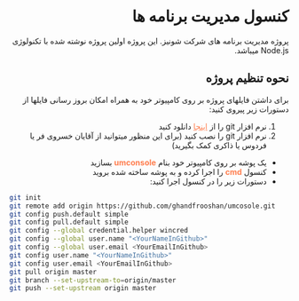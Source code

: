 <style>
body {direction:rtl}
pre,code{direction:ltr;}
a,em,strong{color:coral;}
</style>

# کنسول مدیریت برنامه ها
پروژه مدیریت برنامه های شرکت شونیز. این پروژه اولین پروژه نوشته شده با تکنولوژی Node.js میباشد.

## نحوه تنظیم پروژه
برای داشتن فایلهای پروژه بر روی کامپیوتر خود به همراه امکان بروز رسانی فایلها  از دستورات زیر پیروی کنید:

1. نرم افزار git را از  [اینجا](https://git-scm.com/download/win) دانلود کنید
2. نرم افزار git را نصب کنید (برای این منظور میتوانید از آقایان خسروی فر یا فردوس یا ذاکری کمک بگیرید)
* یک پوشه بر روی کامپیوتر خود بنام **umconsole** بسازید
* کنسول **cmd** را اجرا کرده و به پوشه ساخته شده بروید
* دستورات زیر را در کنسول اجرا کنید:

```sh
git init
git remote add origin https://github.com/ghandfrooshan/umcosole.git
git config push.default simple
git config pull.default simple
git config --global credential.helper wincred
git config --global user.name "<YourNameInGithub>"
git config --global user.email <YourEmailInGithub>
git config user.name "<YourNameInGithub>"
git config user.email <YourEmailInGithub>
git pull origin master
git branch --set-upstream-to=origin/master
git push --set-upstream origin master
```
  
  
  